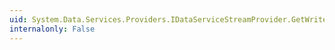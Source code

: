 ```yaml
---
uid: System.Data.Services.Providers.IDataServiceStreamProvider.GetWriteStream(System.Object,System.String,System.Nullable{System.Boolean},System.Data.Services.DataServiceOperationContext)
internalonly: False
---
```

